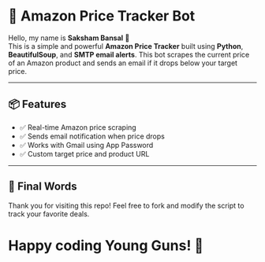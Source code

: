 # 🔔 Amazon Price Tracker Bot

Hello, my name is **Saksham Bansal** 👋  
This is a simple and powerful **Amazon Price Tracker** built using **Python**, **BeautifulSoup**, and **SMTP email alerts**. This bot scrapes the current price of an Amazon product and sends an email if it drops below your target price.

---

## 📦 Features
- ✅ Real-time Amazon price scraping  
- ✅ Sends email notification when price drops  
- ✅ Works with Gmail using App Password  
- ✅ Custom target price and product URL

---
## 🙌 Final Words
Thank you for visiting this repo!
Feel free to fork and modify the script to track your favorite deals.

# Happy coding Young Guns! 🚀
